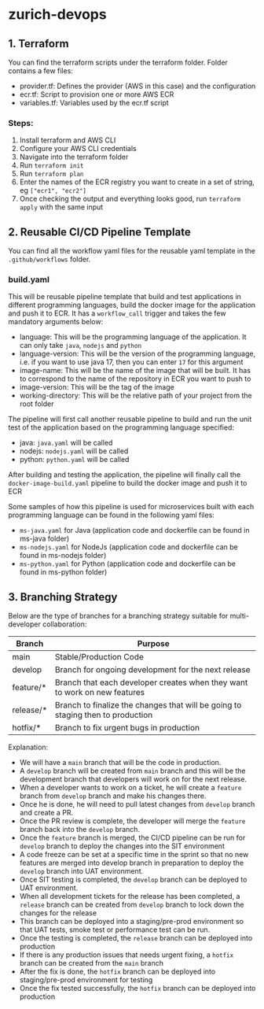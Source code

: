 # zurich-devops

## 1. Terraform
You can find the terraform scripts under the terraform folder. Folder contains a few files:
- provider.tf: Defines the provider (AWS in this case) and the configuration
- ecr.tf: Script to provision one or more AWS ECR
- variables.tf: Variables used by the ecr.tf script

### Steps:
1. Install terraform and AWS CLI
2. Configure your AWS CLI credentials
3. Navigate into the terraform folder
4. Run ```terraform init```
5. Run ```terraform plan```
6. Enter the names of the ECR registry you want to create in a set of string, eg ```["ecr1", "ecr2"]```
7. Once checking the output and everything looks good, run ```terraform apply``` with the same input

## 2. Reusable CI/CD Pipeline Template
You can find all the workflow yaml files for the reusable yaml template in the ```.github/workflows``` folder. 

### build.yaml 
This will be reusable pipeline template that build and test applications in different programming languages, build the docker image for the application and push it to ECR.
It has a ```workflow_call``` trigger and takes the few mandatory arguments below:
- language: This will be the programming language of the application. It can only take ```java```, ```nodejs``` and ```python```
- language-version: This will be the version of the programming language, i.e. if you want to use java 17, then you can enter ```17``` for this argument
- image-name: This will be the name of the image that will be built. It has to correspond to the name of the repository in ECR you want to push to
- image-version: This will be the tag of the image
- working-directory: This will be the relative path of your project from the root folder

The pipeline will first call another reusable pipeline to build and run the unit test of the application based on the programming language specified:
- java: ```java.yaml``` will be called
- nodejs: ```nodejs.yaml``` will be called
- python: ```python.yaml``` will be called

After building and testing the application, the pipeline will finally call the ```docker-image-build.yaml``` pipeline to build the docker image and push it to ECR

Some samples of how this pipeline is used for microservices built with each programming language can be found in the following yaml files:
- ```ms-java.yaml``` for Java (application code and dockerfile can be found in ms-java folder)
- ```ms-nodejs.yaml``` for NodeJs (application code and dockerfile can be found in ms-nodejs folder)
- ```ms-python.yaml``` for Python (application code and dockerfile can be found in ms-python folder)

## 3. Branching Strategy
Below are the type of branches for a branching strategy suitable for multi-developer collaboration:

| Branch | Purpose |
| --- | --- |
| main | Stable/Production Code |
| develop | Branch for ongoing development for the next release |
| feature/* | Branch that each developer creates when they want to work on new features |
| release/* | Branch to finalize the changes that will be going to staging then to production |
| hotfix/* | Branch to fix urgent bugs in production |

Explanation:
- We will have a ```main``` branch that will be the code in production. 
- A ```develop``` branch will be created from ```main``` branch and this will be the development branch that developers will work on for the next release. 
- When a developer wants to work on a ticket, he will create a ```feature``` branch from ```develop``` branch and make his changes there. 
- Once he is done, he will need to pull latest changes from ```develop``` branch and create a PR. 
- Once the PR review is complete, the developer will merge the ```feature``` branch back into the ```develop``` branch.
- Once the ```feature``` branch is merged, the CI/CD pipeline can be run for ```develop``` branch to deploy the changes into the SIT environment
- A code freeze can be set at a specific time in the sprint so that no new features are merged into develop branch in preparation to deploy the ```develop``` branch into UAT environment.
- Once SIT testing is completed, the ```develop``` branch can be deployed to UAT environment. 
- When all development tickets for the release has been completed, a ```release``` branch can be created from ```develop``` branch to lock down the changes for the release
- This branch can be deployed into a staging/pre-prod environment so that UAT tests, smoke test or performance test can be run.
- Once the testing is completed, the ```release``` branch can be deployed into production
- If there is any production issues that needs urgent fixing, a ```hotfix``` branch can be created from the ```main``` branch
- After the fix is done, the ```hotfix``` branch can be deployed into staging/pre-prod environment for testing
- Once the fix tested successfully, the ```hotfix``` branch can be deployed into production